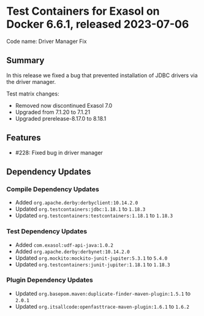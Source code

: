 # Test Containers for Exasol on Docker 6.6.1, released 2023-07-06

Code name: Driver Manager Fix

## Summary

In this release we fixed a bug that prevented installation of JDBC drivers via the driver manager.

Test matrix changes:

* Removed now discontinued Exasol 7.0
* Upgraded from 7.1.20 to 7.1.21 
* Upgraded prerelease-8.17.0 to 8.18.1

## Features

* #228: Fixed bug in driver manager

## Dependency Updates

### Compile Dependency Updates

* Added `org.apache.derby:derbyclient:10.14.2.0`
* Updated `org.testcontainers:jdbc:1.18.1` to `1.18.3`
* Updated `org.testcontainers:testcontainers:1.18.1` to `1.18.3`

### Test Dependency Updates

* Added `com.exasol:udf-api-java:1.0.2`
* Added `org.apache.derby:derbynet:10.14.2.0`
* Updated `org.mockito:mockito-junit-jupiter:5.3.1` to `5.4.0`
* Updated `org.testcontainers:junit-jupiter:1.18.1` to `1.18.3`

### Plugin Dependency Updates

* Updated `org.basepom.maven:duplicate-finder-maven-plugin:1.5.1` to `2.0.1`
* Updated `org.itsallcode:openfasttrace-maven-plugin:1.6.1` to `1.6.2`
